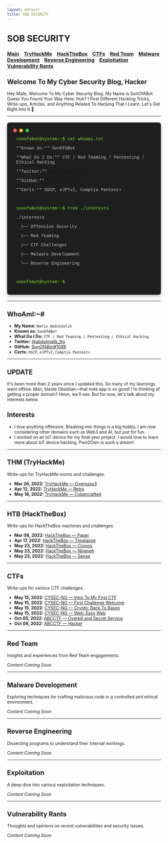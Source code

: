 ```yaml
---
layout: default
title: SOB SECURITY
---
```


# **SOB SECURITY**

<h3 class="mume-header" id="main">
  <a href="./index.html">Main</a>&#xA0;&#xA0;&#xA0;
  <a href="/posts/thm/index.html">TryHackMe</a>&#xA0;&#xA0;&#xA0;
  <a href="/posts/htb/index.html">HackTheBox</a>&#xA0;&#xA0;&#xA0;
  <a href="/posts/ctfs/index.html">CTFs</a>&#xA0;&#xA0;&#xA0;
  <a href="/posts/redteam/index.html">Red Team</a>&#xA0;&#xA0;&#xA0;
  <a href="/posts/malware/index.html">Malware Development</a>&#xA0;&#xA0;&#xA0;
  <a href="/posts/reverse/index.html">Reverse Engineering</a>&#xA0;&#xA0;&#xA0;
  <a href="/posts/exploitation/index.html">Exploitation</a>&#xA0;&#xA0;&#xA0;
  <a href="/posts/rants/index.html">Vulnerability Rants</a>
</h3>

## **Welcome To My Cyber Security Blog, Hacker**
Hey Mate, Welcome To My Cyber Security Blog. My Name is SonOfABot. Guess You Found Your Way Here, Huh? I Post Different Hacking Tricks, Write-ups, Articles, and Anything Related To Hacking That I Learn. Let's Get Right Into It 💨

---

<div class="terminal">
  <div class="terminal-header">
    <span class="dot"></span><span class="dot"></span><span class="dot"></span>
  </div>
  <div class="terminal-body">
    <p class="command">snoofabot@system:~$ cat whoami.txt</p>
    <p>**Known As:** SonOfABot</p>
    <p>**What Do I Do:** CTF / Red Teaming / Pentesting / Ethical Hacking</p>
    <p>**Twitter:** <a href="https://twitter.com/abdulmalik_ttg">@abdulmalik_ttg</a></p>
    <p>**GitHub:** <a href="https://github.com/SonOfABot">SonOfABot#1088</a></p>
    <p>**Certs:** OSCP, eJPTv2, Comptia Pentest+</p>
    <br>
    <p class="command">snoofabot@system:~$ tree ./interests</p>
    <p>./interests</p>
    <p>&emsp;├── Offensive Security</p>
    <p>&emsp;├── Red Teaming</p>
    <p>&emsp;├── CTF Challenges</p>
    <p>&emsp;├── Malware Development</p>
    <p>&emsp;└── Reverse Engineering</p>
    <br>
    <p class="command">snoofabot@system:~$</p>
  </div>
</div>

<style>
  .terminal {
    background-color: #1e1e1e;
    color: #c5c8c6;
    font-family: 'Courier New', Courier, monospace;
    border-radius: 8px;
    padding: 20px;
    margin: 20px 0;
    box-shadow: 0 4px 10px rgba(0, 0, 0, 0.3);
  }
  .terminal-header {
    display: flex;
    gap: 8px;
    margin-bottom: 10px;
  }
  .terminal-header .dot {
    width: 12px;
    height: 12px;
    border-radius: 50%;
    background-color: #ff5f56;
  }
  .terminal-header .dot:nth-child(2) {
    background-color: #ffbd2e;
  }
  .terminal-header .dot:nth-child(3) {
    background-color: #27c93f;
  }
  .terminal-body {
    padding-left: 10px;
  }
  .command {
    color: #8ae234;
  }
</style>

---

## **WhoAmI:~#**

- **My Name:** `Nafiu Abdulmalik`
- **Known as:** `SonOfABot`
- **What Do I Do:** `CTF / Red Teaming / Pentesting / Ethical Hacking`
- **Twitter:** [@abdulmalik_ttg](https://twitter.com/abdulmalik_ttg)
- **GitHub:** [SonOfABot#1088](https://github.com/SonOfABot)
- **Certs:** `OSCP`, `eJPTv2`, `Comptia Pentest+`

---

## **UPDATE**
It's been more than 2 years since I updated this. So many of my learnings went offline. Man, blame Obsidian—that note app is so good! I'm thinking of getting a proper domain? Hmm, we'll see. But for now, let's talk about my interests below.

## **Interests**
- I love anything offensive. Breaking into things is a big hobby. I am now considering other domains such as Web3 and AI, but just for fun.
- I worked on an IoT device for my final year project. I would love to learn more about IoT device hacking. Pwn2Own is such a dream!

---

## **THM (TryHackMe)**
Write-ups for TryHackMe rooms and challenges.

- **Mar 26, 2022:** [TryHackMe — Overpass3](https://sonofabot.github.io/Posts/THM/Overpass3.html)
- **Apr 12, 2022:** [TryHackMe — Retro](https://sonofabot.github.io/Posts/THM/retro.html)
- **May 18, 2022:** [TryHackMe — Cybercrafted](https://sonofabot.github.io/Posts/THM/cybercrafted.html)

---

## **HTB (HackTheBox)**
Write-ups for HackTheBox machines and challenges.

- **Mar 08, 2022:** [HackTheBox — Paper](https://sonofabot.github.io/Posts/HTB/PaperEasyBox.html)
- **Apr 17, 2022:** [HackTheBox — Timelapse](https://sonofabot.github.io/Posts/HTB/Timelapse.html)
- **May 23, 2022:** [HackTheBox — Cronos](https://sonofabot.github.io/Posts/HTB/cronos.html)
- **May 23, 2022:** [HackTheBox — Nineveh](https://sonofabot.github.io/Posts/HTB/nineveh.html)
- **May 23, 2022:** [HackTheBox — Sense](https://sonofabot.github.io/Posts/HTB/sense.html)

---

## **CTFs**
Write-ups for various CTF challenges.

- **May 15, 2022:** [CYSEC-NG — Intro To My First CTF](https://sonofabot.github.io/Posts/CTF/CTFs.html)
- **May 15, 2022:** [CYSEC-NG — First Challenge Welcome](https://sonofabot.github.io/Posts/CTF/Welcome.html)
- **May 15, 2022:** [CYSEC-NG — Crypto: Back To Bases](https://sonofabot.github.io/Posts/CTF/backtobases.html)
- **May 15, 2022:** [CYSEC-NG — Web: Easy Web](https://sonofabot.github.io/Posts/CTF/easyweb.html)
- **Oct 05, 2022:** [ABCCTF — Overkill and Secret Service](https://sonofabot.github.io/Posts/CTF/Ov3rkill.html)
- **Oct 06, 2022:** [ABCCTF — Hacker](https://sonofabot.github.io/Posts/CTF/Hacker.html)

---

## **Red Team**
Insights and experiences from Red Team engagements.

*Content Coming Soon*

---

## **Malware Development**
Exploring techniques for crafting malicious code in a controlled and ethical environment.

*Content Coming Soon*

---

## **Reverse Engineering**
Dissecting programs to understand their internal workings.

*Content Coming Soon*

---

## **Exploitation**
A deep dive into various exploitation techniques.

*Content Coming Soon*

---

## **Vulnerability Rants**
Thoughts and opinions on recent vulnerabilities and security issues.

*Content Coming Soon*
